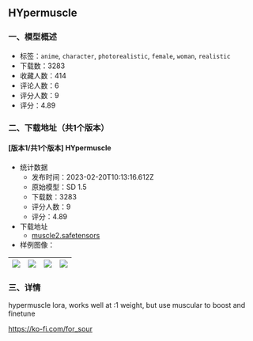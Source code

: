 ## HYpermuscle
### 一、模型概述

- 标签：`anime`, `character`, `photorealistic`, `female`, `woman`, `realistic`
- 下载数：3283
- 收藏人数：414
- 评论人数：6
- 评分人数：9
- 评分：4.89

### 二、下载地址（共1个版本）

#### [版本1/共1个版本] HYpermuscle

- 统计数据
  - 发布时间：2023-02-20T10:13:16.612Z
  - 原始模型：SD 1.5
  - 下载数：3283
  - 评分人数：9
  - 评分：4.89
- 下载地址
  - [muscle2.safetensors](https://civitai.com/api/download/models/9537)
- 样例图像：

| <img src="https://image.civitai.com/xG1nkqKTMzGDvpLrqFT7WA/1a6750e2-37d2-434a-0c14-2e99c3f42200/width=450/92041.jpeg" /> | <img src="https://image.civitai.com/xG1nkqKTMzGDvpLrqFT7WA/da887cab-c262-4a9a-5dc4-7c5f399d4600/width=450/92040.jpeg" /> | <img src="https://image.civitai.com/xG1nkqKTMzGDvpLrqFT7WA/4fdad7a2-8365-40f3-9733-f9eaddf12c00/width=450/92039.jpeg" /> | <img src="https://image.civitai.com/xG1nkqKTMzGDvpLrqFT7WA/6914e831-3332-4dc3-ddda-518ab018f100/width=450/92038.jpeg" /> |
| ---- | ---- | ---- | ---- |


### 三、详情
<p>hypermuscle lora, works well at :1 weight, but use muscular to boost and finetune</p><p><a target="_blank" rel="ugc" href="https://ko-fi.com/for_sour">https://ko-fi.com/for_sour</a></p><p></p>